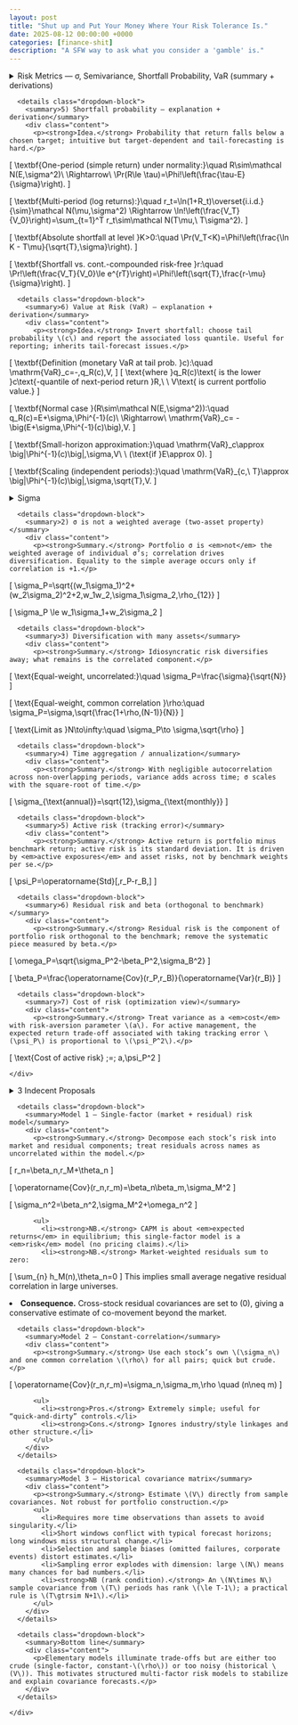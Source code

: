 ```yaml
---
layout: post
title: "Shut up and Put Your Money Where Your Risk Tolerance Is."
date: 2025-08-12 00:00:00 +0000
categories: [finance-shit]
description: "A SFW way to ask what you consider a 'gamble' is."
---
```


<!-- Single Flashcard — G&K Ch.3 (pp.42–46): Summary + Formulas + Derivations -->

<div class="flashcard">
  <details>
    <summary>Risk Metrics — σ, Semivariance, Shortfall Probability, VaR (summary + derivations)</summary>
    <div class="back">
      <p><em>Open each drop-down for the bite-size summary and the matching math.</em></p>

      <details class="dropdown-block">
        <summary>1) What a usable risk measure must satisfy</summary>
        <div class="content">
          <ul>
            <li><strong>Universal & impersonal.</strong> Not investor-specific; works across mandates.</li>
            <li><strong>Symmetric.</strong> Judge up/down moves consistently relative to a benchmark.</li>
            <li><strong>Flexible & aggregable.</strong> Applies to assets and portfolios; adds up cleanly.</li>
            <li><strong>Forecastable.</strong> Estimable with reasonable stability out of sample.</li>
          </ul>
        </div>
      </details>

      <details class="dropdown-block">
        <summary>2) Distribution vs. single-number risk</summary>
        <div class="content">
          <p>The full return distribution answers every risk question but is unwieldy. In practice we compress it to a single, stable, aggregable statistic—leading to variance/standard deviation.</p>
        </div>
      </details>

      <details class="dropdown-block">
        <summary>3) Standard deviation (the workhorse)</summary>
        <div class="content">
          <p><strong>Idea.</strong> Dispersion about the mean is the operative “cost of risk;” use variance for math, σ for reporting. Stable and portfolio-aggregable.</p>

\[
\operatorname{Var}(r)=\mathbb{E}\!\big[(r-\mu)^2\big],\qquad 
\sigma=\sqrt{\operatorname{Var}(r)}.
\]

\[
\text{Annualization (i.i.d.):}\quad 
\sigma_{\text{ann}}=\sqrt{N}\,\sigma_{\text{per}},\qquad
\sigma_{\text{ann}}^2=N\,\sigma_{\text{per}}^2.
\]

          <p><small>Under (approx.) normal returns, ≈⅔ of outcomes lie within \(\mu\pm\sigma\).</small></p>
        </div>
      </details>

      <details class="dropdown-block">
        <summary>4) Downside measures — overview & semivariance formulas</summary>
        <div class="content">
          <p><strong>Overview.</strong> Downside metrics focus on “bad” outcomes. They are intuitive but harder to aggregate/forecast; with symmetric returns they add little beyond variance.</p>

\[
\textbf{Semivariance about mean:}\quad 
\operatorname{SemiVar}(r)=\mathbb{E}\!\big[(\mu-r)^2\,\mathbf{1}_{\{r<\mu\}}\big].
\]

\[
\textbf{Target semivariance (threshold }\tau\textbf{):}\quad 
\operatorname{SemiVar}_{\tau}(r)=\mathbb{E}\!\big[(\tau-r)^2\,\mathbf{1}_{\{r<\tau\}}\big].
\]

\[
\textbf{Sample estimator:}\quad 
\widehat{\operatorname{SemiVar}}=\frac{1}{T}\sum_{t=1}^{T}(\hat\mu-r_t)^2\,\mathbf{1}(r_t<\hat\mu),\quad 
\hat\mu=\frac{1}{T}\sum_{t=1}^{T} r_t.
\]

\[
\textbf{Symmetry relation:}\quad \operatorname{SemiVar}(r)=\tfrac{1}{2}\operatorname{Var}(r)\ \ \text{if the distribution is symmetric.}
\]
        </div>
      </details>

      <details class="dropdown-block">
        <summary>5) Shortfall probability — explanation + derivation</summary>
        <div class="content">
          <p><strong>Idea.</strong> Probability that return falls below a chosen target; intuitive but target-dependent and tail-forecasting is hard.</p>

\[
\textbf{One-period (simple return) under normality:}\quad 
R\sim\mathcal N(E,\sigma^2)\ \Rightarrow\ 
\Pr(R\le \tau)=\Phi\!\left(\frac{\tau-E}{\sigma}\right).
\]

\[
\textbf{Multi-period (log returns):}\quad 
r_t=\ln(1+R_t)\overset{i.i.d.}{\sim}\mathcal N(\mu,\sigma^2)
\Rightarrow
\ln\!\left(\frac{V_T}{V_0}\right)=\sum_{t=1}^T r_t\sim\mathcal N(T\mu,\ T\sigma^2).
\]

\[
\textbf{Absolute shortfall at level }K>0:\quad 
\Pr(V_T<K)=\Phi\!\left(\frac{\ln K - T\mu}{\sqrt{T}\,\sigma}\right).
\]

\[
\textbf{Shortfall vs. cont.-compounded risk-free }r:\quad 
\Pr\!\left(\frac{V_T}{V_0}\le e^{rT}\right)=\Phi\!\left(\sqrt{T}\,\frac{r-\mu}{\sigma}\right).
\]
        </div>
      </details>

      <details class="dropdown-block">
        <summary>6) Value at Risk (VaR) — explanation + derivation</summary>
        <div class="content">
          <p><strong>Idea.</strong> Invert shortfall: choose tail probability \(c\) and report the associated loss quantile. Useful for reporting; inherits tail-forecast issues.</p>

\[
\textbf{Definition (monetary VaR at tail prob. }c):\quad 
\mathrm{VaR}_c=-\,q_R(c)\,V,
\]
\[
\text{where }q_R(c)\text{ is the lower }c\text{-quantile of next-period return }R,\ \ V\text{ is current portfolio value.}
\]

\[
\textbf{Normal case }(R\sim\mathcal N(E,\sigma^2)):\quad 
q_R(c)=E+\sigma\,\Phi^{-1}(c)\ \Rightarrow\ 
\mathrm{VaR}_c= -\big(E+\sigma\,\Phi^{-1}(c)\big)\,V.
\]

\[
\textbf{Small-horizon approximation:}\quad 
\mathrm{VaR}_c\approx \big|\Phi^{-1}(c)\big|\,\sigma\,V\ \ (\text{if }E\approx 0).
\]

\[
\textbf{Scaling (independent periods):}\quad 
\mathrm{VaR}_{c,\ T}\approx \big|\Phi^{-1}(c)\big|\,\sigma\,\sqrt{T}\,V.
\]
        </div>
      </details>
    </div>
  </details>
</div>

<!-- Flashcard — G&K Ch.3 (pp.47–52): Risk, Diversification, Active & Residual Risk -->

<div class="flashcard">
  <details>
    <summary>Sigma</summary>
    <div class="back">
      <p><em>Open sections for the bite-size summary interleaved with the key formulas.</em></p>

      <details class="dropdown-block">
        <summary>1) Standard deviation as the risk metric</summary>
        <div class="content">
          <p><strong>Summary.</strong> Use the standard deviation of return as “risk”; use variance as the cost in optimization. For a given period, the risk of the excess return equals the risk of the total return because the risk-free rate is known at the start.</p>

\[
\operatorname{Var}(r)=\mathbb{E}\big[(r-\mu)^2\big]
\]

\[
\sigma=\sqrt{\operatorname{Var}(r)}
\]
        </div>
      </details>

      <details class="dropdown-block">
        <summary>2) σ is not a weighted average (two-asset property)</summary>
        <div class="content">
          <p><strong>Summary.</strong> Portfolio σ is <em>not</em> the weighted average of individual σ’s; correlation drives diversification. Equality to the simple average occurs only if correlation is +1.</p>

\[
\sigma_P=\sqrt{(w_1\sigma_1)^2+(w_2\sigma_2)^2+2\,w_1w_2\,\sigma_1\sigma_2\,\rho_{12}}
\]

\[
\sigma_P \le w_1\sigma_1+w_2\sigma_2
\]
        </div>
      </details>

      <details class="dropdown-block">
        <summary>3) Diversification with many assets</summary>
        <div class="content">
          <p><strong>Summary.</strong> Idiosyncratic risk diversifies away; what remains is the correlated component.</p>

\[
\text{Equal-weight, uncorrelated:}\quad \sigma_P=\frac{\sigma}{\sqrt{N}}
\]

\[
\text{Equal-weight, common correlation }\rho:\quad 
\sigma_P=\sigma\,\sqrt{\frac{1+\rho\,(N-1)}{N}}
\]

\[
\text{Limit as }N\to\infty:\quad \sigma_P\to \sigma\,\sqrt{\rho}
\]
        </div>
      </details>

      <details class="dropdown-block">
        <summary>4) Time aggregation / annualization</summary>
        <div class="content">
          <p><strong>Summary.</strong> With negligible autocorrelation across non-overlapping periods, variance adds across time; σ scales with the square-root of time.</p>

\[
\sigma_{\text{annual}}=\sqrt{12}\,\sigma_{\text{monthly}}
\]
        </div>
      </details>

      <details class="dropdown-block">
        <summary>5) Active risk (tracking error)</summary>
        <div class="content">
          <p><strong>Summary.</strong> Active return is portfolio minus benchmark return; active risk is its standard deviation. It is driven by <em>active exposures</em> and asset risks, not by benchmark weights per se.</p>

\[
\psi_P=\operatorname{Std}[\,r_P-r_B\,]
\]
        </div>
      </details>

      <details class="dropdown-block">
        <summary>6) Residual risk and beta (orthogonal to benchmark)</summary>
        <div class="content">
          <p><strong>Summary.</strong> Residual risk is the component of portfolio risk orthogonal to the benchmark; remove the systematic piece measured by beta.</p>

\[
\omega_P=\sqrt{\sigma_P^2-\beta_P^2\,\sigma_B^2}
\]

\[
\beta_P=\frac{\operatorname{Cov}(r_P,r_B)}{\operatorname{Var}(r_B)}
\]
        </div>
      </details>

      <details class="dropdown-block">
        <summary>7) Cost of risk (optimization view)</summary>
        <div class="content">
          <p><strong>Summary.</strong> Treat variance as a <em>cost</em> with risk-aversion parameter \(a\). For active management, the expected return trade-off associated with taking tracking error \(\psi_P\) is proportional to \(\psi_P^2\).</p>

\[
\text{Cost of active risk} \;=\; a\,\psi_P^2
\]
        </div>
      </details>

    </div>
  </details>
</div>

<!-- Flashcard — G&K Ch.3 (pp.53–54): Elementary Risk Models -->

<div class="flashcard">
  <details>
    <summary>3 Indecent Proposals</summary>
    <div class="back">

      <details class="dropdown-block">
        <summary>Why a risk model? (the covariance matrix)</summary>
        <div class="content">
          <p><strong>Summary.</strong> For \(N\) assets you must estimate \(N\) volatilities plus \(N(N-1)/2\) correlations. Gather them in the covariance matrix \(V\); the goal of a risk model is to forecast \(V\) accurately and efficiently.</p>

\[
V=\begin{bmatrix}
\sigma_1^2 & \sigma_{12} & \cdots & \sigma_{1N}\\
\sigma_{21} & \sigma_2^2 & \cdots & \sigma_{2N}\\
\vdots & \vdots & \ddots & \vdots\\
\sigma_{N1} & \sigma_{N2} & \cdots & \sigma_N^2
\end{bmatrix},
\quad
\sigma_{nm}=\operatorname{Cov}(r_n,r_m),\ \ \sigma_n=\sqrt{\operatorname{Var}(r_n)}.
\]
        </div>
      </details>

      <details class="dropdown-block">
        <summary>Model 1 — Single-factor (market + residual) risk model</summary>
        <div class="content">
          <p><strong>Summary.</strong> Decompose each stock’s risk into market and residual components; treat residuals across names as uncorrelated within the model.</p>

\[
r_n=\beta_n\,r_M+\theta_n
\]

\[
\operatorname{Cov}(r_n,r_m)=\beta_n\beta_m\,\sigma_M^2
\]

\[
\sigma_n^2=\beta_n^2\,\sigma_M^2+\omega_n^2
\]

          <ul>
            <li><strong>NB.</strong> CAPM is about <em>expected returns</em> in equilibrium; this single-factor model is a <em>risk</em> model (no pricing claims).</li>
            <li><strong>NB.</strong> Market-weighted residuals sum to zero:
\[
\sum_{n} h_M(n)\,\theta_n=0
\]
This implies small average negative residual correlation in large universes.</li>
            <li><strong>Consequence.</strong> Cross-stock residual covariances are set to \(0\), giving a conservative estimate of co-movement beyond the market.</li>
          </ul>
        </div>
      </details>

      <details class="dropdown-block">
        <summary>Model 2 — Constant-correlation</summary>
        <div class="content">
          <p><strong>Summary.</strong> Use each stock’s own \(\sigma_n\) and one common correlation \(\rho\) for all pairs; quick but crude.</p>

\[
\operatorname{Cov}(r_n,r_m)=\sigma_n\,\sigma_m\,\rho \quad (n\neq m)
\]

          <ul>
            <li><strong>Pros.</strong> Extremely simple; useful for “quick-and-dirty” controls.</li>
            <li><strong>Cons.</strong> Ignores industry/style linkages and other structure.</li>
          </ul>
        </div>
      </details>

      <details class="dropdown-block">
        <summary>Model 3 — Historical covariance matrix</summary>
        <div class="content">
          <p><strong>Summary.</strong> Estimate \(V\) directly from sample covariances. Not robust for portfolio construction.</p>
          <ul>
            <li>Requires more time observations than assets to avoid singularity.</li>
            <li>Short windows conflict with typical forecast horizons; long windows miss structural change.</li>
            <li>Selection and sample biases (omitted failures, corporate events) distort estimates.</li>
            <li>Sampling error explodes with dimension: large \(N\) means many chances for bad numbers.</li>
            <li><strong>NB (rank condition).</strong> An \(N\times N\) sample covariance from \(T\) periods has rank \(\le T-1\); a practical rule is \(T\gtrsim N+1\).</li>
          </ul>
        </div>
      </details>

      <details class="dropdown-block">
        <summary>Bottom line</summary>
        <div class="content">
          <p>Elementary models illuminate trade-offs but are either too crude (single-factor, constant-\(\rho\)) or too noisy (historical \(V\)). This motivates structured multi-factor risk models to stabilize and explain covariance forecasts.</p>
        </div>
      </details>

    </div>
  </details>
</div>


